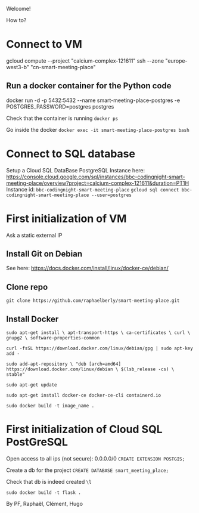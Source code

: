 Welcome!


How to?


# Connect to VM
gcloud compute --project "calcium-complex-121611" ssh --zone "europe-west3-b" "cn-smart-meeting-place"

## Run a docker container for the Python code
docker run -d -p 5432:5432 --name smart-meeting-place-postgres -e POSTGRES_PASSWORD=postgres postgres

Check that the container is running
`docker ps`

Go inside the docker
`docker exec -it smart-meeting-place-postgres bash`

# Connect to SQL database
Setup a Cloud SQL DataBase PostgreSQL
Instance here: https://console.cloud.google.com/sql/instances/bbc-codingnight-smart-meeting-place/overview?project=calcium-complex-121611&duration=PT1H
Instance id: `bbc-codingnight-smart-meeting-place`
`gcloud sql connect bbc-codingnight-smart-meeting-place --user=postgres`

# First initialization of VM
Ask a static external IP

## Install Git on Debian
See here: https://docs.docker.com/install/linux/docker-ce/debian/

## Clone repo
```git clone https://github.com/raphaelberly/smart-meeting-place.git```

## Install Docker

`sudo apt-get install \
    apt-transport-https \
    ca-certificates \
    curl \
    gnupg2 \
    software-properties-common`

`curl -fsSL https://download.docker.com/linux/debian/gpg | sudo apt-key add -`

`sudo add-apt-repository \
   "deb [arch=amd64] https://download.docker.com/linux/debian \
   $(lsb_release -cs) \
   stable"`

`sudo apt-get update`

`sudo apt-get install docker-ce docker-ce-cli containerd.io`

`sudo docker build -t image_name .`


# First initialization of Cloud SQL PostGreSQL
Open access to all ips (not secure): 0.0.0.0/0
`CREATE EXTENSION POSTGIS;`
 
Create a db for the project
`CREATE DATABASE smart_meeting_place;`

Check that db is indeed created
`\l`

`sudo docker build -t flask .`

By PF, Raphaël, Clément, Hugo